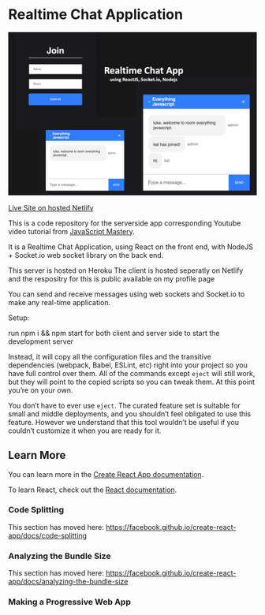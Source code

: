 
<h1>Realtime Chat Application</h1>

<img src="https://github.com/LukeNorris/chatAppClient/blob/master/public/chatapp_screenshot.png" alt="screenshot of chat application" width="600px"/>

[Live Site on hosted Netlify](https://amazing-yonath-882eb2.netlify.app/)

This is a code repository for the serverside app corresponding Youtube video tutorial from  [JavaScript Mastery](https://www.youtube.com/watch?v=ZwFA3YMfkoc).

It is a Realtime Chat Application, using React on the front end, with NodeJS + Socket.io web socket library on the back end.

This server is hosted on Heroku
The client is hosted seperatly on Netlify and the respositry for this is public available on my profile page

You can send and receive messages using web sockets and Socket.io to make any real-time application.

Setup:

run npm i && npm start for both client and server side to start the development server

Instead, it will copy all the configuration files and the transitive dependencies (webpack, Babel, ESLint, etc) right into your project so you have full control over them. All of the commands except `eject` will still work, but they will point to the copied scripts so you can tweak them. At this point you’re on your own.

You don’t have to ever use `eject`. The curated feature set is suitable for small and middle deployments, and you shouldn’t feel obligated to use this feature. However we understand that this tool wouldn’t be useful if you couldn’t customize it when you are ready for it.

## Learn More

You can learn more in the [Create React App documentation](https://facebook.github.io/create-react-app/docs/getting-started).

To learn React, check out the [React documentation](https://reactjs.org/).

### Code Splitting

This section has moved here: https://facebook.github.io/create-react-app/docs/code-splitting

### Analyzing the Bundle Size

This section has moved here: https://facebook.github.io/create-react-app/docs/analyzing-the-bundle-size

### Making a Progressive Web App
